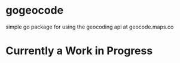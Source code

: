 # gogeocode
simple go package for using the geocoding api at geocode.maps.co

# Currently a Work in Progress
